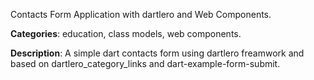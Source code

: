 Contacts Form Application with dartlero and Web Components.




**Categories**: education, class models, web components.




**Description**:
A simple dart contacts form using dartlero freamwork and based on dartlero_category_links and dart-example-form-submit.



